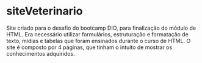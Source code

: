 # siteVeterinario
Site criado para o desafio do bootcamp DIO, para finalização do módulo de HTML.
Era necessário utilizar formulários, estruturação e formatação de texto, mídias e tabelas que foram ensinados durante o curso de HTML.
O site é composto por 4 páginas, que tinham o intuito de mostrar os conhecimentos adquiridos.
